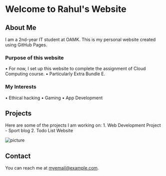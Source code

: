 # Welcome to Rahul's Website

## About Me
I am a 2nd-year IT student at OAMK. This is my personal website created using GitHub Pages.

### Purpose of this website
•⁠  ⁠For now, I set up this website to complete the assignment of Cloud Computing  course.
•⁠  ⁠Particularly Extra Bundle E.

### My Interests
•⁠  Ethical hacking
•⁠  ⁠Gaming
•⁠  App Development

## Projects
Here are some of the projects I am working on:
1.⁠ ⁠Web Development  Project - Sport blog
2.⁠ ⁠Todo List Website


![picture](https:https://scontent.fqlf1-2.fna.fbcdn.net/v/t39.30808-6/462335875_2011043039316531_527212891803312344_n.jpg?stp=dst-jpg_p843x403&_nc_cat=108&ccb=1-7&_nc_sid=6ee11a&_nc_ohc=ms12ko9Rjc8Q7kNvgHYXPb5&_nc_ht=scontent.fqlf1-2.fna&_nc_gid=A33707_LEKY2dDHd5sDK2q2&oh=00_AYA8NU4V3JD3ZQ_ziyATMnk5QbicHTQAs7MvCtaPvF_WDg&oe=670AC3FD) 
<!--image link -->

## Contact
You can reach me at [myemail@example.com](mailto:t3kara01@students.oamk.fi).